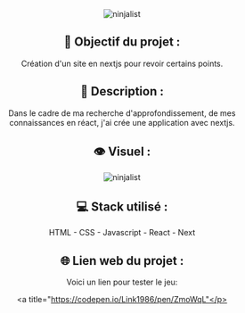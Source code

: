 <div align=center><img src="https://user-images.githubusercontent.com/27373255/147839487-30f5c92d-b370-4bfe-a424-b9188abf45f8.png" alt="ninjalist"/></div>
<h2 align=center>🎯 Objectif du projet :</h2>
<p align=center>Création d'un site en nextjs pour revoir certains points.</p>

<h2 align=center>📝 Description :</h2>

<p align=center>Dans le cadre de ma recherche d'approfondissement, de mes connaissances en réact, j'ai crée une application avec nextjs.
</p>

<h2 align=center>👁️ Visuel :</h2>
<div align=center><img src="https://user-images.githubusercontent.com/27373255/147966925-e0f11517-abf9-4d35-ad98-e2e9c4bf8b69.png" alt="ninjalist"</div>

<h2 align=center>💻 Stack utilisé :</h2>

<p align=center>HTML - CSS - Javascript - React - Next</p>

<h2 align=center>🌐 Lien web du projet :</h2>

<p align=center>Voici un lien pour tester le jeu:</br>

  <a title="https://codepen.io/Link1986/pen/ZmoWqL"</p>

